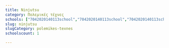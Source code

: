 ```yaml
---
title: Ninjutsu
category: Πολεμικές τέχνες
schools: ["7042020140113school","7042020140113school","7042020140113school","7042020140113school","7042020140113school","7042020140113school","7042020140113school"]
slug: ninjutsu
slugCategory: polemikes-texnes
schoolscount: 1

---
```




